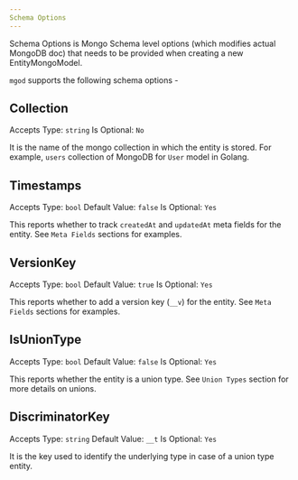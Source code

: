 ```yaml
---
Schema Options
---
```


Schema Options is Mongo Schema level options (which modifies actual MongoDB doc) that needs to be provided when creating a new EntityMongoModel.

`mgod` supports the following schema options -

## Collection
Accepts Type: `string`
Is Optional: `No`

It is the name of the mongo collection in which the entity is stored. For example, `users` collection of MongoDB for `User` model in Golang.

## Timestamps
Accepts Type: `bool`
Default Value: `false`
Is Optional: `Yes`

This reports whether to track `createdAt` and `updatedAt` meta fields for the entity. See `Meta Fields` sections for examples.

## VersionKey
Accepts Type: `bool`
Default Value: `true`
Is Optional: `Yes`

This reports whether to add a version key (`__v`) for the entity. See `Meta Fields` sections for examples.

## IsUnionType
Accepts Type: `bool`
Default Value: `false`
Is Optional: `Yes`

This reports whether the entity is a union type. See `Union Types` section for more details on unions.

## DiscriminatorKey
Accepts Type: `string`
Default Value: `__t`
Is Optional: `Yes`

It is the key used to identify the underlying type in case of a union type entity.